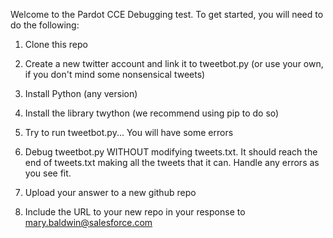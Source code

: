 Welcome to the Pardot CCE Debugging test.  To get started, you will need to do the following:

1) Clone this repo

2) Create a new twitter account and link it to tweetbot.py (or use your own, if you don't mind some nonsensical tweets)

3) Install Python (any version)

4) Install the library twython (we recommend using pip to do so)

5) Try to run tweetbot.py... You will have some errors

6) Debug tweetbot.py WITHOUT modifying tweets.txt.  It should reach the end of tweets.txt making all the tweets that it can.  Handle any errors as you see fit.

7) Upload your answer to a new github repo

8) Include the URL to your new repo in your response to mary.baldwin@salesforce.com
